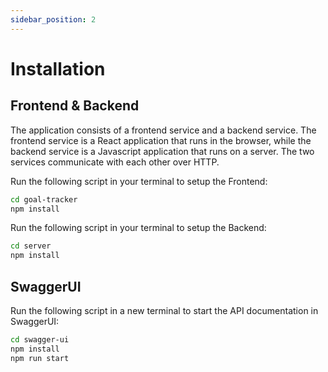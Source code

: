 ```yaml
---
sidebar_position: 2
---
```


# Installation

## Frontend & Backend

The application consists of a frontend service and a backend service. The
frontend service is a React application that runs in the browser, while the
backend service is a Javascript application that runs on a server. The two
services communicate with each other over HTTP.

Run the following script in your terminal to setup the Frontend:

```bash
cd goal-tracker
npm install
```

Run the following script in your terminal to setup the Backend:

```bash
cd server
npm install
```

## SwaggerUI

Run the following script in a new terminal to start the API documentation in
SwaggerUI:

```bash
cd swagger-ui
npm install
npm run start
```
